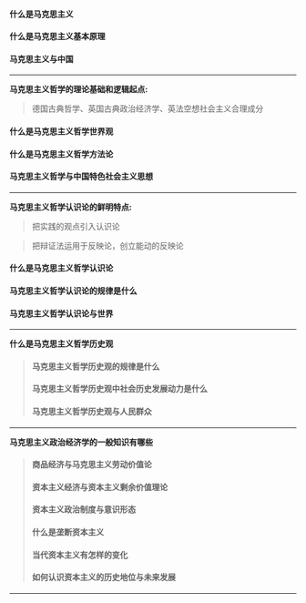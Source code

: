 <h4>什么是马克思主义</h4>

<h4>什么是马克思主义基本原理</h4>

<h4>马克思主义与中国</h4>

---
**马克思主义哲学的理论基础和逻辑起点:**

> 德国古典哲学、英国古典政治经济学、英法空想社会主义合理成分

<h4>什么是马克思主义哲学世界观</h4>

<h4>什么是马克思主义哲学方法论</h4>

<h4>马克思主义哲学与中国特色社会主义思想</h4>

---
**马克思主义哲学认识论的鲜明特点:**

> 把实践的观点引入认识论

> 把辩证法运用于反映论，创立能动的反映论

<h4>什么是马克思主义哲学认识论</h4>

<h4>马克思主义哲学认识论的规律是什么</h4>

<h4>马克思主义哲学认识论与世界</h4>

---
**什么是马克思主义哲学历史观**
<blockquote>
  <p><h4>马克思主义哲学历史观的规律是什么</h4></p>
  <p><h4>马克思主义哲学历史观中社会历史发展动力是什么</h4></p>
  <p><h4>马克思主义哲学历史观与人民群众</h4></p>
</blockquote>

---
**马克思主义政治经济学的一般知识有哪些**
<blockquote>
  <p><h4>商品经济与马克思主义劳动价值论</h4></p>
  <p><h4>资本主义经济与资本主义剩余价值理论</h4></p>
  <p><h4>资本主义政治制度与意识形态</h4></p>
  <p><h4>什么是垄断资本主义</h4></p>
  <p><h4>当代资本主义有怎样的变化</h4></p>
  <p><h4>如何认识资本主义的历史地位与未来发展</h4></p>
</blockquote>

---
